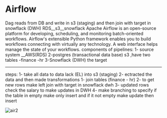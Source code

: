 # Airflow
Dag reads from DB  and write in s3 (staging) and then join  with target in snowflack (DWH)
RDS__s3__snowflack 
Apache Airflow is an open-source platform for developing, scheduling, and monitoring batch-oriented workflows. Airflow's extensible Python framework enables you to build workflows connecting with virtually any technology. A web interface helps manage the state of your workflows.
components of pipelines:
1- source system __AWS(RDS)
2-postgres (transactional data base) s3 ,have two tables
-finance -hr
3-Snowflack (DWH) the target
___________________________________________________________
steps:
1- take all data to data lack (EL) into s3 (staging) 
2- ectracted the data and then made transformations 
1- join tables (finance - hr)
2- to get new rows make left join  with target in snowflack dwh 
3- updated rows check the salary to make updates in DWH 
4- make branching to specify if the table in empty make only insert 
and if it not empty make update then insert 


![air2](https://github.com/sara443/Airflow-Data-Pipeline/assets/63977435/d8edfb8d-0996-4ab6-872d-63b347e4f846)







